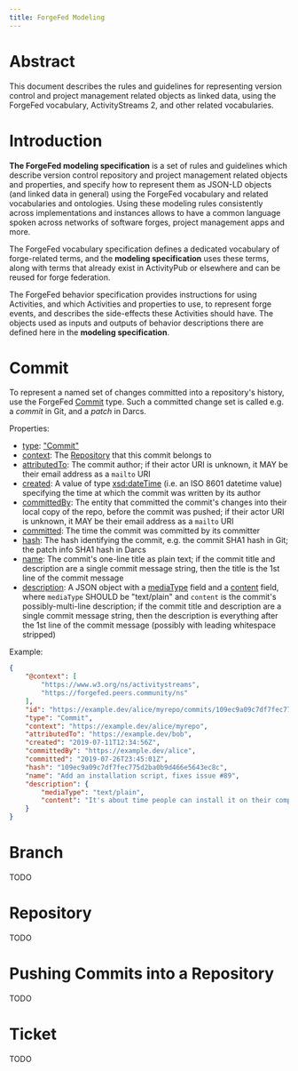 ```yaml
---
title: ForgeFed Modeling
---
```


# Abstract

This document describes the rules and guidelines for representing version
control and project management related objects as linked data, using the
ForgeFed vocabulary, ActivityStreams 2, and other related vocabularies.

# Introduction

**The ForgeFed modeling specification** is a set of rules and guidelines which
describe version control repository and project management related objects and
properties, and specify how to represent them as JSON-LD objects (and linked
data in general) using the ForgeFed vocabulary and related vocabularies and
ontologies. Using these modeling rules consistently across implementations and
instances allows to have a common language spoken across networks of software
forges, project management apps and more.

The ForgeFed vocabulary specification defines a dedicated vocabulary of
forge-related terms, and the **modeling specification** uses these terms, along
with terms that already exist in ActivityPub or elsewhere and can be reused for
forge federation.

The ForgeFed behavior specification provides instructions for using Activities,
and which Activities and properties to use, to represent forge events, and
describes the side-effects these Activities should have. The objects used as
inputs and outputs of behavior descriptions there are defined here in the
**modeling specification**.

# Commit

To represent a named set of changes committed into a repository's history, use
the ForgeFed [Commit][type-commit] type. Such a committed change set is called
e.g. a *commit* in Git, and a *patch* in Darcs.

Properties:

* [type][]: ["Commit"][type-commit]
* [context][]: The [Repository][type-repository] that this commit belongs to
* [attributedTo][]: The commit author; if their actor URI is unknown, it MAY be
  their email address as a `mailto` URI
* [created][prop-created]: A value of type [xsd:dateTime][] (i.e. an ISO 8601
  datetime value) specifying the time at which the commit was written by its
  author
* [committedBy][prop-committedby]: The entity that committed the commit's
  changes into their local copy of the repo, before the commit was pushed; if
  their actor URI is unknown, it MAY be their email address as a `mailto` URI
* [committed][prop-committed]: The time the commit was committed by its
  committer
* [hash][prop-hash]: The hash identifying the commit, e.g. the commit SHA1 hash
  in Git; the patch info SHA1 hash in Darcs
* [name][]: The commit's one-line title as plain text; if the commit title and
  description are a single commit message string, then the title is the 1st
  line of the commit message
* [description][prop-description]: A JSON object with a [mediaType][] field and
  a [content][] field, where `mediaType` SHOULD be "text/plain" and `content`
  is the commit's possibly-multi-line description; if the commit title and
  description are a single commit message string, then the description is
  everything after the 1st line of the commit message (possibly with leading
  whitespace stripped)

Example:

```json
{
    "@context": [
        "https://www.w3.org/ns/activitystreams",
        "https://forgefed.peers.community/ns"
    ],
    "id": "https://example.dev/alice/myrepo/commits/109ec9a09c7df7fec775d2ba0b9d466e5643ec8c",
    "type": "Commit",
    "context": "https://example.dev/alice/myrepo",
    "attributedTo": "https://example.dev/bob",
    "created": "2019-07-11T12:34:56Z",
    "committedBy": "https://example.dev/alice",
    "committed": "2019-07-26T23:45:01Z",
    "hash": "109ec9a09c7df7fec775d2ba0b9d466e5643ec8c",
    "name": "Add an installation script, fixes issue #89",
    "description": {
        "mediaType": "text/plain",
        "content": "It's about time people can install it on their computers!"
    }
}
```

# Branch

TODO

# Repository

TODO

# Pushing Commits into a Repository

TODO

# Ticket

TODO

[xsd:dateTime]:    https://www.w3.org/TR/xmlschema11-2/#dateTime

[type-commit]:     /vocabulary.html#type-commit
[type-repository]: /vocabulary.html#type-repository

[prop-committed]:   /vocabulary.html#prop-committed
[prop-committedby]: /vocabulary.html#prop-committedby
[prop-description]: /vocabulary.html#prop-description
[prop-hash]:        /vocabulary.html#prop-hash

[prop-created]:     http://purl.org/dc/terms/created

[attributedTo]: https://www.w3.org/TR/activitystreams-vocabulary/#dfn-attributedto
[content]:      https://www.w3.org/TR/activitystreams-vocabulary/#dfn-content
[context]:      https://www.w3.org/TR/activitystreams-vocabulary/#dfn-context
[mediaType]:    https://www.w3.org/TR/activitystreams-vocabulary/#dfn-mediatype
[name]:         https://www.w3.org/TR/activitystreams-vocabulary/#dfn-name
[type]:         https://www.w3.org/TR/activitystreams-vocabulary/#dfn-type
